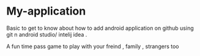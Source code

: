 # My-application
Basic to get to know about how to add android application on github using git n android studio/ intelij idea .

A fun time pass game to play with your freind , family , strangers too

